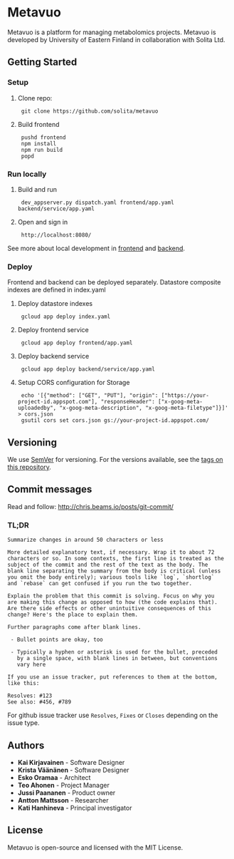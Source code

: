 # Metavuo

Metavuo is a platform for managing metabolomics projects. Metavuo is developed by University of Eastern Finland in collaboration with Solita Ltd.

## Getting Started

### Setup

1. Clone repo:

        git clone https://github.com/solita/metavuo

1. Build frontend

        pushd frontend
        npm install
        npm run build
        popd

### Run locally

1. Build and run

        dev_appserver.py dispatch.yaml frontend/app.yaml backend/service/app.yaml

1. Open and sign in

        http://localhost:8080/

See more about local development in [frontend](frontend/) and [backend](backend/).

### Deploy

Frontend and backend can be deployed separately. Datastore composite indexes are defined in index.yaml

1. Deploy datastore indexes

        gcloud app deploy index.yaml

1. Deploy frontend service

        gcloud app deploy frontend/app.yaml

1. Deploy backend service

        gcloud app deploy backend/service/app.yaml

1. Setup CORS configuration for Storage

        echo '[{"method": ["GET", "PUT"], "origin": ["https://your-project-id.appspot.com"], "responseHeader": ["x-goog-meta-uploadedby", "x-goog-meta-description", "x-goog-meta-filetype"]}]' > cors.json
        gsutil cors set cors.json gs://your-project-id.appspot.com/

## Versioning

We use [SemVer](http://semver.org/) for versioning. For the versions available, see the [tags on this repository](https://github.com/solita/uef-projektipankki/tags).

## Commit messages

Read and follow: http://chris.beams.io/posts/git-commit/

### TL;DR
```
Summarize changes in around 50 characters or less

More detailed explanatory text, if necessary. Wrap it to about 72
characters or so. In some contexts, the first line is treated as the
subject of the commit and the rest of the text as the body. The
blank line separating the summary from the body is critical (unless
you omit the body entirely); various tools like `log`, `shortlog`
and `rebase` can get confused if you run the two together.

Explain the problem that this commit is solving. Focus on why you
are making this change as opposed to how (the code explains that).
Are there side effects or other unintuitive consequences of this
change? Here's the place to explain them.

Further paragraphs come after blank lines.

 - Bullet points are okay, too

 - Typically a hyphen or asterisk is used for the bullet, preceded
   by a single space, with blank lines in between, but conventions
   vary here

If you use an issue tracker, put references to them at the bottom,
like this:

Resolves: #123
See also: #456, #789
```
For github issue tracker use `Resolves`, `Fixes` or `Closes` depending on the issue type.



## Authors

- **Kai Kirjavainen** - Software Designer
- **Krista Väänänen** - Software Designer
- **Esko Oramaa** - Architect
- **Teo Ahonen** - Project Manager
- **Jussi Paananen** - Product owner
- **Antton Mattsson** - Researcher
- **Kati Hanhineva** - Principal investigator

## License

Metavuo is open-source and licensed with the MIT License.

